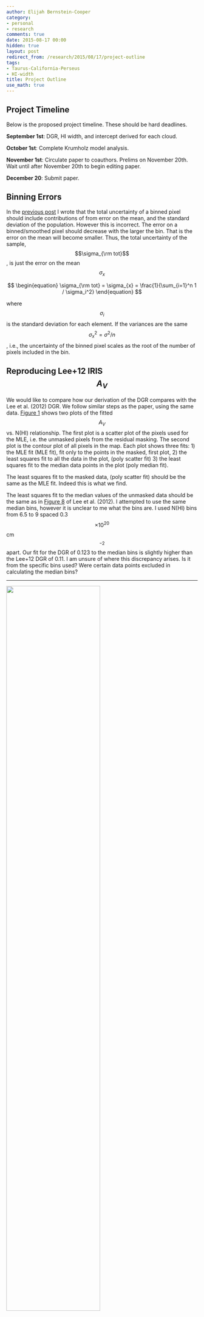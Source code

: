 ```yaml
---
author: Elijah Bernstein-Cooper
category:
- personal
- research
comments: true
date: 2015-08-17 00:00
hidden: true
layout: post
redirect_from: /research/2015/08/17/project-outline
tags:
- Taurus-California-Perseus
- HI-width
title: Project Outline
use_math: true
---
```


## Project Timeline

Below is the proposed project timeline. These should be hard deadlines.

**September 1st**: DGR, HI width, and intercept derived for each cloud.

**October 1st**: Complete Krumholz model analysis.

**November 1st**: Circulate paper to coauthors. Prelims on November 20th. Wait
until after November 20th to begin editing paper.

**December 20**: Submit paper.

## Binning Errors

In the [previous post](/research/2015/08/12/fixed-hi-widths-with-planck/) I
wrote that the total uncertainty of a binned pixel should include contributions
of from error on the mean, and the standard deviation of the population.
However this is incorrect. The error on a binned/smoothed pixel should decrease
with the larger the bin. That is the error on the mean will become smaller.
Thus, the total uncertainty of the sample, $$\sigma_{\rm tot}$$, is just the
error on the mean $$\sigma_x$$

$$
\begin{equation}
    \sigma_{\rm tot} = \sigma_{x} = \frac{1}{\sum_{i=1}^n 1 /
                                    \sigma_i^2}
\end{equation}
$$

where $$\sigma_i$$ is the standard deviation for each element.  If the
variances are the same $$\sigma_x^2 = \sigma^2 / n$$, i.e., the uncertainty of
the binned pixel scales as the root of the number of pixels included in the bin.

## Reproducing Lee+12 IRIS $$A_V$$

We would like to compare how our derivation of the DGR compares with the Lee et
al. (2012) DGR. We follow similar steps as the paper, using the same data.
[Figure 1](#Figure-1) shows two plots of the fitted $$A_V$$ vs. N(HI)
relationship. The first plot is a scatter plot of the pixels used for the MLE,
i.e. the unmasked pixels from the residual masking. The second plot is the
contour plot of all pixels in the map. Each plot shows three fits: 1) the MLE
fit (MLE fit), fit only to the points in the masked, first plot, 2) the least
squares fit to all the data in the plot, (poly scatter fit) 3) the least
squares fit to the median data points in the plot (poly median fit).

The least squares fit to the masked data, (poly scatter fit) should be the same
as the MLE fit. Indeed this is what we find. 

The least squares fit to the median values of the unmasked data should be the
same as in [Figure
8](http://iopscience.iop.org/0004-637X/748/2/75/article#apj409875f8) of Lee et
al. (2012). I attempted to use the same median bins, however it is unclear to
me what the bins are. I used N(HI) bins from 6.5 to 9 spaced 0.3 $$\times
10^{20}$$ cm$$^{-2}$$ apart. Our fit for the DGR of 0.123 to the median bins is
slightly higher than the Lee+12 DGR of 0.11. I am unsure of where this
discrepancy arises. Is it from the specific bins used? Were certain data points
excluded in calculating the median bins?

***

<img
src="/media/2015/08/17/perseus_lee12_binned_coarseres_fixedwidth_av_vs_nhi_masked.png"
    style="width: 70%"/>
<img
src="/media/2015/08/17/perseus_lee12_binned_coarseres_fixedwidth_av_vs_nhi.png"
    style="width: 70%"/>

#### Figure 1

Top: scatter plot of the pixels used for the MLE, i.e. the unmasked pixels from
the residual masking. Bottom: contour plot of all pixels in the map. Each plot
shows three fits: 1) the MLE fit (MLE fit), fit only to the points in the
masked, first plot, 2) the least squares fit to all the data in the plot, (poly
scatter fit) 3) the least squares fit to the median data points in the plot
(poly median fit). The MLE DGR differs slightly from the median fit, mostly
because the MLE is allowed to have an intercept and the median fit is not.

***

## Comparing the MLE without an intercept to Lee+12

Our masking method and MLE calculation of the DGR should be very similar to a
least squares fit to the median values of the entire unmasked dataset. This is
because both methods should be excluding the infrequent, high $$A_V$$ pixels
which would bias the fit. [Figure 2](#Figure-2) are plots the same as in Figure
1, except that the MLE does not fit for an intercept, only for the DGR.

We find that the MLE fit is completely consistent with the median bin fit, as
demonstrated in the poly median fit to the entire, unmasked dataset. This is
promising. 

***

<img
src="/media/2015/08/17/perseus_lee12_binned_coarseres_fixedwidth_noint_av_vs_nhi_masked.png"
    style="width: 70%"/>
<img
src="/media/2015/08/17/perseus_lee12_binned_coarseres_fixedwidth_noint_av_vs_nhi.png"
    style="width: 70%"/>

#### Figure 2

Same as Figure 1, except MLE fit has an intercept of 0 mag.

***

## Taurus

***

<img
src="/media/2015/08/17/taurus_planck_binned_coarseres_fixedwidth_hi_spectrum.png"
style="width: 70%"/>

#### Figure 3

Taurus spectra. Median spectra with model fit to the HI in purple, the fitted
components in dashed black and the HI velocity range used as the gray shaded
region. The standard deviation of the HI spectrum is also shown. The velocity
range is determined by $$\pm 2\sigma$$ of the center of the tallest fitted
component.

***

***

<img
src="/media/2015/08/17/taurus_planck_binned_coarseres_fixedwidth_av_vs_nhi_masked.png"
    style="width: 70%"/>
<img
src="/media/2015/08/17/taurus_planck_binned_coarseres_fixedwidth_av_vs_nhi.png"
    style="width: 70%"/>

#### Figure 4

Same as Figure 1, except for Taurus. The MLE and polynomial fits to the data
are most influenced by the lower-$$A_V$$ data points with the smallest errors.
The MLE fit agrees somewhat well with the poly median fit the to entire data
set (bottom plot).

***

## California

***

<img
src="/media/2015/08/17/california_planck_binned_coarseres_fixedwidth_hi_spectrum.png"
style="width: 70%"/>

#### Figure 5

Same as Figure 3, except for California. The selected HI width excludes much of
the HI emission in the region.

***


***

<img
src="/media/2015/08/17/california_planck_binned_coarseres_fixedwidth_av_vs_nhi_masked.png"
    style="width: 70%"/>
<img
src="/media/2015/08/17/california_planck_binned_coarseres_fixedwidth_av_vs_nhi.png"
    style="width: 70%"/>

#### Figure 6

Same as Figure 1, except for California. The MLE and polynomial fits to the
data are most influenced by the lower-$$A_V$$ data points with the smallest
errors.  The MLE fit strongly disagrees with the poly median fit (bottom
plot).  This can likely be explained by the poor linear relationship between
N(HI) and $$A_V$$ given the velocity range we used.

***

We can see that for California the relationship between $$A_V$$ and N(HI) is
not very linear for diffuse pixels.

Perhaps we should explore selecting a larger HI width for California. We could
adopt the method of [Planck
(2011)](http://www.aanda.org/articles/aa/full_html/2011/12/aa16485-11/F1.html)
which selected the HI range based on the standard deviation of the HI spectrum
in the region. For California this would could mean selecting -20 to 15 km/s.
More updates to come.


## Background HI

For California we see that an enormous DGR and negative intercept are favored.
This means two things, first that there is a lot of dust along the line of
sight, likely much of it unassociated with California, second, the N(HI)
created using a narrow HI width does not correlate well with the dust, hence
the large negative intercept.

To account for this background we can try two things, fit a seperate DGR with
the unassociated HI, or remove an HI background.

### Removing an HI background

I ran the experiement of subtracting the fitted components in the California
median spectrum from Figure 5 from the HI cube. I excluded the fitted component
used to calculate the HI width, as this is our presumed cloud of interest. I
subtracted these components from every line of sight.

***

<img
src="/media/2015/08/17/california_planck_binned_coarseres_fixedwidth_compsub_av_vs_nhi_masked.png"
    style="width: 70%"/>
<img
src="/media/2015/08/17/california_planck_binned_coarseres_fixedwidth_compsub_av_vs_nhi.png"
    style="float: left; width: 50%"/>
<img
src="/media/2015/08/17/california_planck_binned_coarseres_fixedwidth_av_vs_nhi.png"
    style="width: 50%"/>

#### Figure 7

Same as Figure 6, except with an HI background subtraction. For ease of
comparison the bottom panel of Figure 6 is shown at the bottom right. The
component subtraction changed the fitted intercept by 1 mag, however did not
change much of the structure in the N(HI) / $$A_V$$ distribution.

***

### Fitting for a seperate component along the line of sight

We could also fit for multiple clouds along the line of sight as done in
[Martin et al. (2015)](http://arxiv.org/pdf/1504.07723v2.pdf) and [Planck
(2011)](http://www.aanda.org/articles/aa/full_html/2011/12/aa16485-11/aa16485-11.html#S2).
This would allow us to associate the excess of dust emission with HI not
associated with California. This could help resolve the high DGR issue.

Our model $$A_V$$ would be represented as

$$
\begin{equation}
    A_{V,{\rm model}} = DGR_B \times N(HI)_B + DGR_C \times N(HI)_C + A_{V,B}
\end{equation}
$$

where a B subscript represents the background, and the C subscript represents
the cloud.